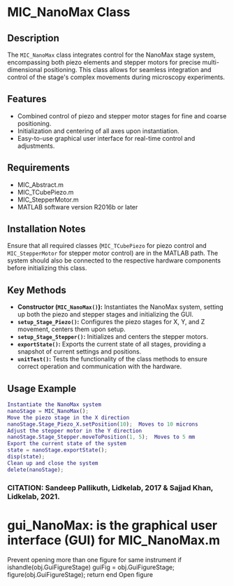 # MIC_NanoMax Class
## Description
The `MIC_NanoMax` class integrates control for the NanoMax stage system, encompassing both piezo elements and stepper motors for precise multi-dimensional positioning. This class allows for seamless integration and control of the stage's complex movements during microscopy experiments.
## Features
- Combined control of piezo and stepper motor stages for fine and coarse positioning.
- Initialization and centering of all axes upon instantiation.
- Easy-to-use graphical user interface for real-time control and adjustments.
## Requirements
- MIC_Abstract.m
- MIC_TCubePiezo.m
- MIC_StepperMotor.m
- MATLAB software version R2016b or later
## Installation Notes
Ensure that all required classes (`MIC_TCubePiezo` for piezo control and `MIC_StepperMotor` for stepper motor control) are in the MATLAB path. The system should also be connected to the respective hardware components before initializing this class.
## Key Methods
- **Constructor (`MIC_NanoMax()`):** Instantiates the NanoMax system, setting up both the piezo and stepper stages and initializing the GUI.
- **`setup_Stage_Piezo()`:** Configures the piezo stages for X, Y, and Z movement, centers them upon setup.
- **`setup_Stage_Stepper()`:** Initializes and centers the stepper motors.
- **`exportState()`:** Exports the current state of all stages, providing a snapshot of current settings and positions.
- **`unitTest()`:** Tests the functionality of the class methods to ensure correct operation and communication with the hardware.
## Usage Example
```matlab
Instantiate the NanoMax system
nanoStage = MIC_NanoMax();
Move the piezo stage in the X direction
nanoStage.Stage_Piezo_X.setPosition(10);  Moves to 10 microns
Adjust the stepper motor in the Y direction
nanoStage.Stage_Stepper.moveToPosition(1, 5);  Moves to 5 mm
Export the current state of the system
state = nanoStage.exportState();
disp(state);
Clean up and close the system
delete(nanoStage);
```
### CITATION: Sandeep Pallikuth, Lidkelab, 2017 & Sajjad Khan, Lidkelab, 2021.
# gui_NanoMax: is the graphical user interface (GUI) for MIC_NanoMax.m
Prevent opening more than one figure for same instrument
if ishandle(obj.GuiFigureStage)
guiFig = obj.GuiFigureStage;
figure(obj.GuiFigureStage);
return
end
Open figure
